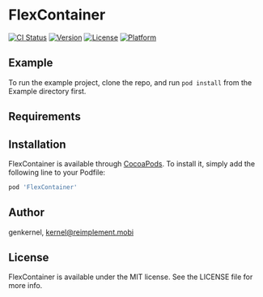 # FlexContainer

[![CI Status](https://img.shields.io/travis/genkernel/FlexContainer.svg?style=flat)](https://travis-ci.org/genkernel/FlexContainer)
[![Version](https://img.shields.io/cocoapods/v/FlexContainer.svg?style=flat)](https://cocoapods.org/pods/FlexContainer)
[![License](https://img.shields.io/cocoapods/l/FlexContainer.svg?style=flat)](https://cocoapods.org/pods/FlexContainer)
[![Platform](https://img.shields.io/cocoapods/p/FlexContainer.svg?style=flat)](https://cocoapods.org/pods/FlexContainer)

## Example

To run the example project, clone the repo, and run `pod install` from the Example directory first.

## Requirements

## Installation

FlexContainer is available through [CocoaPods](https://cocoapods.org). To install
it, simply add the following line to your Podfile:

```ruby
pod 'FlexContainer'
```

## Author

genkernel, kernel@reimplement.mobi

## License

FlexContainer is available under the MIT license. See the LICENSE file for more info.
